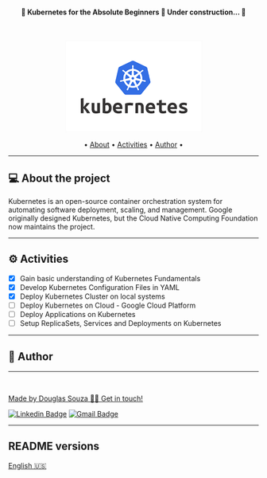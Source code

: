 <h4 align="center"> 
    🚧 Kubernetes for the Absolute Beginners 🚀 Under construction... 🚧
  </h4>
  <br>
  
<p align="center">
    <img src="assets/kubernetes.png">
</p>

<p align="center">
  • <a href="#-about-the-project">About</a> •
    <a href="#-activities">Activities</a> •
    <a href="#-author">Author</a> •
</p>

---
## 💻 About the project

  Kubernetes is an open-source container orchestration system for automating software deployment, scaling, and management.
  Google originally designed Kubernetes, but the Cloud Native Computing Foundation now maintains the project.

---
## ⚙️ Activities
  
- [x] Gain basic understanding of Kubernetes Fundamentals
- [x] Develop Kubernetes Configuration Files in YAML
- [x] Deploy Kubernetes Cluster on local systems
- [ ] Deploy Kubernetes on Cloud - Google Cloud Platform
- [ ] Deploy Applications on Kubernetes
- [ ] Setup ReplicaSets, Services and Deployments on Kubernetes

---
## 🦸 Author
---
<a href="#">
 <img style="border-radius: 50%;" src="https://avatars.githubusercontent.com/u/50157211?s=120&v=4" width="100px;" alt=""/>
<br />

Made by Douglas Souza 👋🏽 Get in touch!

[![Linkedin Badge](https://img.shields.io/badge/-Douglas-blue?style=flat-square&logo=Linkedin&logoColor=white&link=https://www.linkedin.com/in/dagurasujava/)](https://www.linkedin.com/in/dagurasujava/) 
[![Gmail Badge](https://img.shields.io/badge/-contini.ds@gmail.com-c14438?style=flat-square&logo=Gmail&logoColor=white&link=mailto:contini.ds@gmail.com)](mailto:contini.ds@gmail.com)

---
## README versions

[English 🇺🇸](./README.md)
